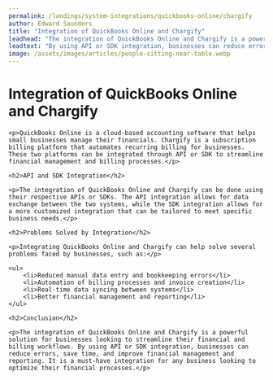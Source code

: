 ```yaml
---
permalink: /landings/system-integrations/quickbooks-online/chargify
author: Edward Saunders
title: "Integration of QuickBooks Online and Chargify"
leadhead: "The integration of QuickBooks Online and Chargify is a powerful solution for businesses looking to streamline their financial and billing workflows"
leadtext: "By using API or SDK integration, businesses can reduce errors, save time, and improve financial management and reporting. It is a must-have integration for any business looking to optimize their financial processes."
image: /assets/images/articles/people-sitting-near-table.webp
---
```

<div class="arttext">	<h1>Integration of QuickBooks Online and Chargify</h1>

	<p>QuickBooks Online is a cloud-based accounting software that helps small businesses manage their financials. Chargify is a subscription billing platform that automates recurring billing for businesses. These two platforms can be integrated through API or SDK to streamline financial management and billing processes.</p>

	<h2>API and SDK Integration</h2>

	<p>The integration of QuickBooks Online and Chargify can be done using their respective APIs or SDKs. The API integration allows for data exchange between the two systems, while the SDK integration allows for a more customized integration that can be tailored to meet specific business needs.</p>

	<h2>Problems Solved by Integration</h2>

	<p>Integrating QuickBooks Online and Chargify can help solve several problems faced by businesses, such as:</p>

	<ul>
		<li>Reduced manual data entry and bookkeeping errors</li>
		<li>Automation of billing processes and invoice creation</li>
		<li>Real-time data syncing between systems</li>
		<li>Better financial management and reporting</li>
	</ul>

	<h2>Conclusion</h2>

	<p>The integration of QuickBooks Online and Chargify is a powerful solution for businesses looking to streamline their financial and billing workflows. By using API or SDK integration, businesses can reduce errors, save time, and improve financial management and reporting. It is a must-have integration for any business looking to optimize their financial processes.</p>
</div>